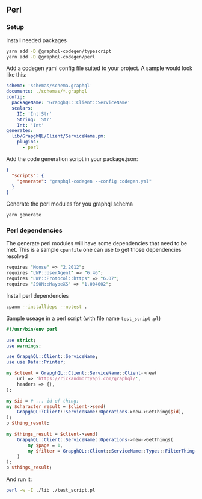## Perl

### Setup

Install needed packages

```bash
yarn add -D @graphql-codegen/typescript
yarn add -D @graphql-codegen/perl
```

Add a codegen yaml config file suited to your project. A sample would look like this:

```yml
schema: 'schemas/schema.graphql'
documents: ./schemas/*.graphql
config:
  packageName: 'GrapghQL::Client::ServiceName'
  scalars:
    ID: 'Int|Str'
    String: 'Str'
    Int: 'Int'
generates:
  lib/GrapghQL/Client/ServiceName.pm:
    plugins:
      - perl
```

Add the code generation script in your package.json:

```json
{
  "scripts": {
    "generate": "graphql-codegen --config codegen.yml"
  }
}
```

Generate the perl modules for you graphql schema

```bash
yarn generate
```

### Perl dependencies

The generate perl modules will have some dependencies that need to be met. This is a sample `cpanfile` one can use to get those dependencies resolved

```perl
requires "Moose" => "2.2012";
requires "LWP::UserAgent" => "6.46";
requires "LWP::Protocol::https" => "6.07";
requires "JSON::MaybeXS" => "1.004002";
```

Install perl dependencies

```bash
cpanm --installdeps --notest .
```

Sample useage in a perl script (with file name `test_script.pl`)

```perl
#!/usr/bin/env perl

use strict;
use warnings;

use GrapghQL::Client::ServiceName;
use use Data::Printer;

my $client = GrapghQL::Client::ServiceName::Client->new(
    url => 'https://rickandmortyapi.com/graphql/',
    headers => {},
);

my $id = # ... id of thing;
my $character_result = $client->send(
    GrapghQL::Client::ServiceName::Operations->new->GetThing($id),
);
p $thing_result;

my $things_result = $client->send(
    GrapghQL::Client::ServiceName::Operations->new->GetThings(
        my $page = 1,
        my $filter = GrapghQL::Client::ServiceName::Types::FilterThing->new(name => "value"),
    )
);
p $things_result;
```

And run it:

```bash
perl -w -I ./lib ./test_script.pl
```
